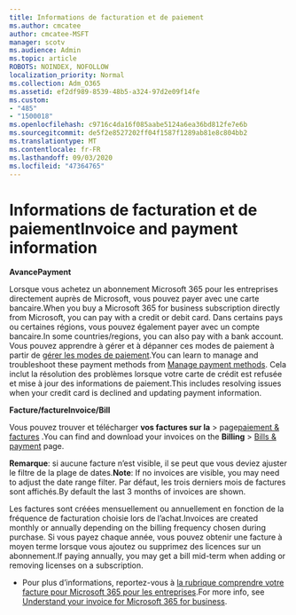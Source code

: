 ```yaml
---
title: Informations de facturation et de paiement
ms.author: cmcatee
author: cmcatee-MSFT
manager: scotv
ms.audience: Admin
ms.topic: article
ROBOTS: NOINDEX, NOFOLLOW
localization_priority: Normal
ms.collection: Adm_O365
ms.assetid: ef2df989-8539-48b5-a324-97d2e09f14fe
ms.custom:
- "485"
- "1500018"
ms.openlocfilehash: c9716c4da16f085aabe5124a6ea36bd812fe7e6b
ms.sourcegitcommit: de5f2e8527202ff04f1587f1289ab81e8c804bb2
ms.translationtype: MT
ms.contentlocale: fr-FR
ms.lasthandoff: 09/03/2020
ms.locfileid: "47364765"
---
```

# <a name="invoice-and-payment-information"></a><span data-ttu-id="023e3-102">Informations de facturation et de paiement</span><span class="sxs-lookup"><span data-stu-id="023e3-102">Invoice and payment information</span></span>

<span data-ttu-id="023e3-103">**Avance**</span><span class="sxs-lookup"><span data-stu-id="023e3-103">**Payment**</span></span>

<span data-ttu-id="023e3-104">Lorsque vous achetez un abonnement Microsoft 365 pour les entreprises directement auprès de Microsoft, vous pouvez payer avec une carte bancaire.</span><span class="sxs-lookup"><span data-stu-id="023e3-104">When you buy a Microsoft 365 for business subscription directly from Microsoft, you can pay with a credit or debit card.</span></span>  <span data-ttu-id="023e3-105">Dans certains pays ou certaines régions, vous pouvez également payer avec un compte bancaire.</span><span class="sxs-lookup"><span data-stu-id="023e3-105">In some countries/regions, you can also pay with a bank account.</span></span>  <span data-ttu-id="023e3-106">Vous pouvez apprendre à gérer et à dépanner ces modes de paiement à partir de [gérer les modes de paiement](https://docs.microsoft.com/microsoft-365/commerce/billing-and-payments/manage-payment-methods).</span><span class="sxs-lookup"><span data-stu-id="023e3-106">You can learn to manage and troubleshoot these payment methods from [Manage payment methods](https://docs.microsoft.com/microsoft-365/commerce/billing-and-payments/manage-payment-methods).</span></span> <span data-ttu-id="023e3-107">Cela inclut la résolution des problèmes lorsque votre carte de crédit est refusée et mise à jour des informations de paiement.</span><span class="sxs-lookup"><span data-stu-id="023e3-107">This includes resolving issues when your credit card is declined and updating payment information.</span></span>

<span data-ttu-id="023e3-108">**Facture/facture**</span><span class="sxs-lookup"><span data-stu-id="023e3-108">**Invoice/Bill**</span></span>

<span data-ttu-id="023e3-109">Vous pouvez trouver et télécharger **vos factures sur la**  >  page[paiement & factures](https://go.microsoft.com/fwlink/p/?linkid=848039) .</span><span class="sxs-lookup"><span data-stu-id="023e3-109">You can find and download your invoices on the **Billing** > [Bills & payment](https://go.microsoft.com/fwlink/p/?linkid=848039) page.</span></span>  

<span data-ttu-id="023e3-110">**Remarque**: si aucune facture n’est visible, il se peut que vous deviez ajuster le filtre de la plage de dates.</span><span class="sxs-lookup"><span data-stu-id="023e3-110">**Note**: If no invoices are visible, you may need to adjust the date range filter.</span></span>  <span data-ttu-id="023e3-111">Par défaut, les trois derniers mois de factures sont affichés.</span><span class="sxs-lookup"><span data-stu-id="023e3-111">By default the last 3 months of invoices are shown.</span></span>

<span data-ttu-id="023e3-112">Les factures sont créées mensuellement ou annuellement en fonction de la fréquence de facturation choisie lors de l’achat.</span><span class="sxs-lookup"><span data-stu-id="023e3-112">Invoices are created monthly or annually depending on the billing frequency chosen during purchase.</span></span>  <span data-ttu-id="023e3-113">Si vous payez chaque année, vous pouvez obtenir une facture à moyen terme lorsque vous ajoutez ou supprimez des licences sur un abonnement.</span><span class="sxs-lookup"><span data-stu-id="023e3-113">If paying annually, you may get a bill mid-term when adding or removing licenses on a subscription.</span></span>

- <span data-ttu-id="023e3-114">Pour plus d’informations, reportez-vous à [la rubrique comprendre votre facture pour Microsoft 365 pour les entreprises](https://docs.microsoft.com/microsoft-365/commerce/billing-and-payments/understand-your-invoice2).</span><span class="sxs-lookup"><span data-stu-id="023e3-114">For more info, see [Understand your invoice for Microsoft 365 for business](https://docs.microsoft.com/microsoft-365/commerce/billing-and-payments/understand-your-invoice2).</span></span>